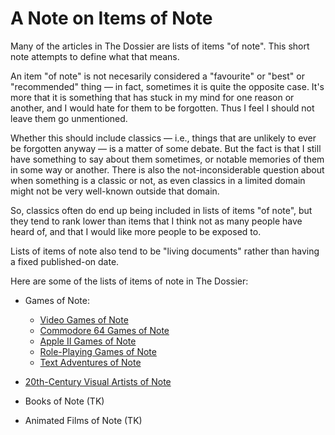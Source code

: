 A Note on Items of Note
=======================

Many of the articles in The Dossier are lists of items "of note".  This short note
attempts to define what that means.

An item "of note" is not necesarily considered a "favourite" or "best" or "recommended"
thing — in fact, sometimes it is quite the opposite case.  It's more that it is something
that has stuck in my mind for one reason or another, and I would hate for them to be
forgotten.  Thus I feel I should not leave them go unmentioned.

Whether this should include classics — i.e., things that are unlikely to ever be forgotten
anyway — is a matter of some debate.  But the fact is that I still have something to say
about them sometimes, or notable memories of them in some way or another.  There is also
the not-inconsiderable question about when something is a classic or not, as even classics
in a limited domain might not be very well-known outside that domain.

So, classics often do end up being included in lists of items "of note", but they tend to
rank lower than items that I think not as many people have heard of, and that I would like
more people to be exposed to.

Lists of items of note also tend to be "living documents" rather than having a fixed
published-on date.

Here are some of the lists of items of note in The Dossier:

*   Games of Note:
    
    *   [Video Games of Note](article/Video%20Games%20of%20Note.md)
    *   [Commodore 64 Games of Note](article/Commodore%2064%20Games%20of%20Note.md)
    *   [Apple II Games of Note](article/Apple%20II%20Games%20of%20Note.md)
    *   [Role-Playing Games of Note](article/Role-Playing%20Games%20of%20Note.md)
    *   [Text Adventures of Note](article/Text%20Adventures%20of%20Note.md)

*   [20th-Century Visual Artists of Note](article/20th-Century%20Visual%20Artists%20of%20Note.md)
*   Books of Note (TK)
*   Animated Films of Note (TK)
